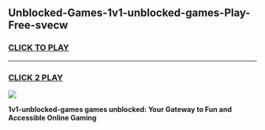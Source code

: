 
## Unblocked-Games-1v1-unblocked-games-Play-Free-svecw
<h3>
<a href="https://premium76.site?title=1v1-unblocked-games&ref=10A">CLICK TO PLAY</a></h3>
<hr>

<h3>
<a href="https://premium76.site?title=1v1-unblocked-games&ref=10A">CLICK 2 PLAY</a>
  
</h3>

<a href="https://premium76.site?title=1v1-unblocked-games&ref=10A"><img src="https://clearcache.store/games.png"></a>


**1v1-unblocked-games games unblocked: Your Gateway to Fun and Accessible Online Gaming**
